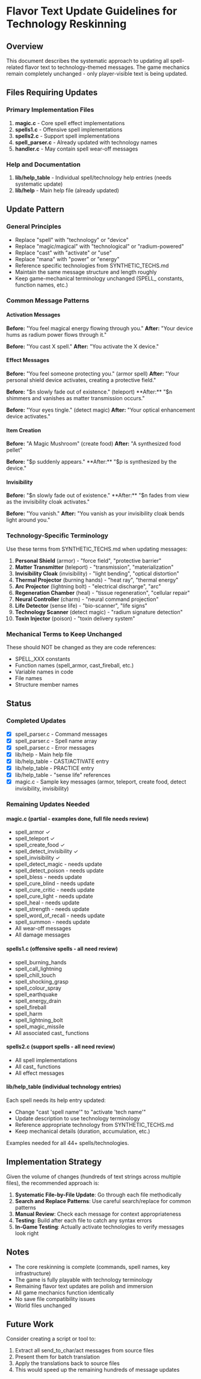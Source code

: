# Flavor Text Update Guidelines for Technology Reskinning

## Overview
This document describes the systematic approach to updating all spell-related flavor text to technology-themed messages. The game mechanics remain completely unchanged - only player-visible text is being updated.

## Files Requiring Updates

### Primary Implementation Files
1. **magic.c** - Core spell effect implementations
2. **spells1.c** - Offensive spell implementations  
3. **spells2.c** - Support spell implementations
4. **spell_parser.c** - Already updated with technology names
5. **handler.c** - May contain spell wear-off messages

### Help and Documentation
1. **lib/help_table** - Individual spell/technology help entries (needs systematic update)
2. **lib/help** - Main help file (already updated)

## Update Pattern

### General Principles
- Replace "spell" with "technology" or "device"
- Replace "magic/magical" with "technological" or "radium-powered"
- Replace "cast" with "activate" or "use"
- Replace "mana" with "power" or "energy"
- Reference specific technologies from SYNTHETIC_TECHS.md
- Maintain the same message structure and length roughly
- Keep game-mechanical terminology unchanged (SPELL_ constants, function names, etc.)

### Common Message Patterns

#### Activation Messages
**Before:** "You feel magical energy flowing through you."
**After:** "Your device hums as radium power flows through it."

**Before:** "You cast X spell."
**After:** "You activate the X device."

#### Effect Messages
**Before:** "You feel someone protecting you." (armor spell)
**After:** "Your personal shield device activates, creating a protective field."

**Before:** "$n slowly fade out of existence." (teleport)
**After:** "$n shimmers and vanishes as matter transmission occurs."

**Before:** "Your eyes tingle." (detect magic)
**After:** "Your optical enhancement device activates."

#### Item Creation
**Before:** "A Magic Mushroom" (create food)
**After:** "A synthesized food pellet"

**Before:** "$p suddenly appears."
**After:** "$p is synthesized by the device."

#### Invisibility
**Before:** "$n slowly fade out of existence."
**After:** "$n fades from view as the invisibility cloak activates."

**Before:** "You vanish."
**After:** "You vanish as your invisibility cloak bends light around you."

### Technology-Specific Terminology

Use these terms from SYNTHETIC_TECHS.md when updating messages:

1. **Personal Shield** (armor) - "force field", "protective barrier"
2. **Matter Transmitter** (teleport) - "transmission", "materialization"
3. **Invisibility Cloak** (invisibility) - "light bending", "optical distortion"
4. **Thermal Projector** (burning hands) - "heat ray", "thermal energy"
5. **Arc Projector** (lightning bolt) - "electrical discharge", "arc"
6. **Regeneration Chamber** (heal) - "tissue regeneration", "cellular repair"
7. **Neural Controller** (charm) - "neural command projection"
8. **Life Detector** (sense life) - "bio-scanner", "life signs"
9. **Technology Scanner** (detect magic) - "radium signature detection"
10. **Toxin Injector** (poison) - "toxin delivery system"

### Mechanical Terms to Keep Unchanged

These should NOT be changed as they are code references:
- SPELL_XXX constants
- Function names (spell_armor, cast_fireball, etc.)
- Variable names in code
- File names
- Structure member names

## Status

### Completed Updates
- [x] spell_parser.c - Command messages
- [x] spell_parser.c - Spell name array
- [x] spell_parser.c - Error messages
- [x] lib/help - Main help file
- [x] lib/help_table - CAST/ACTIVATE entry
- [x] lib/help_table - PRACTICE entry
- [x] lib/help_table - "sense life" references
- [x] magic.c - Sample key messages (armor, teleport, create food, detect invisibility, invisibility)

### Remaining Updates Needed

#### magic.c (partial - examples done, full file needs review)
- spell_armor ✓
- spell_teleport ✓
- spell_create_food ✓
- spell_detect_invisibility ✓  
- spell_invisibility ✓
- spell_detect_magic - needs update
- spell_detect_poison - needs update
- spell_bless - needs update
- spell_cure_blind - needs update
- spell_cure_critic - needs update
- spell_cure_light - needs update
- spell_heal - needs update
- spell_strength - needs update
- spell_word_of_recall - needs update
- spell_summon - needs update
- All wear-off messages
- All damage messages

#### spells1.c (offensive spells - all need review)
- spell_burning_hands
- spell_call_lightning
- spell_chill_touch
- spell_shocking_grasp
- spell_colour_spray
- spell_earthquake
- spell_energy_drain
- spell_fireball
- spell_harm
- spell_lightning_bolt
- spell_magic_missile
- All associated cast_ functions

#### spells2.c (support spells - all need review)
- All spell implementations
- All cast_ functions
- All effect messages

#### lib/help_table (individual technology entries)
Each spell needs its help entry updated:
- Change "cast 'spell name'" to "activate 'tech name'"
- Update description to use technology terminology
- Reference appropriate technology from SYNTHETIC_TECHS.md
- Keep mechanical details (duration, accumulation, etc.)

Examples needed for all 44+ spells/technologies.

## Implementation Strategy

Given the volume of changes (hundreds of text strings across multiple files), the recommended approach is:

1. **Systematic File-by-File Update**: Go through each file methodically
2. **Search and Replace Patterns**: Use careful search/replace for common patterns
3. **Manual Review**: Check each message for context appropriateness
4. **Testing**: Build after each file to catch any syntax errors
5. **In-Game Testing**: Actually activate technologies to verify messages look right

## Notes

- The core reskinning is complete (commands, spell names, key infrastructure)
- The game is fully playable with technology terminology
- Remaining flavor text updates are polish and immersion
- All game mechanics function identically
- No save file compatibility issues
- World files unchanged

## Future Work

Consider creating a script or tool to:
1. Extract all send_to_char/act messages from source files
2. Present them for batch translation
3. Apply the translations back to source files
4. This would speed up the remaining hundreds of message updates
